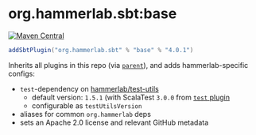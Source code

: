 # org.hammerlab.sbt:base

[![Maven Central](https://img.shields.io/badge/maven%20central-4.0.1-green.svg)](http://search.maven.org/#search%7Cga%7C1%7Cg%3A%22org.hammerlab.sbt%22%20a%3A%base%22)

```scala
addSbtPlugin("org.hammerlab.sbt" % "base" % "4.0.1")
```

Inherits all plugins in this repo (via [`parent`](..parent)), and adds hammerlab-specific configs:

- `test`-dependency on [hammerlab/test-utils](https://github.com/hammerlab/test-utils)
  - default version: `1.5.1` (with ScalaTest `3.0.0` from [`test` plugin](../test)
  - configurable as `testUtilsVersion`
- aliases for common `org.hammerlab` deps
- sets an Apache 2.0 license and relevant GitHub metadata
